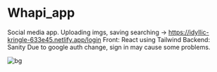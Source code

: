 # Whapi_app 
Social media app. Uploading imgs, saving searching -> https://idyllic-kringle-633e45.netlify.app/login
Front: React using Tailwind
Backend: Sanity
Due to google auth change, sign in may cause some problems.



![bg](https://user-images.githubusercontent.com/58622429/229304258-c88a6d90-3c43-4f6a-8521-6c7ef5d9659b.png)
